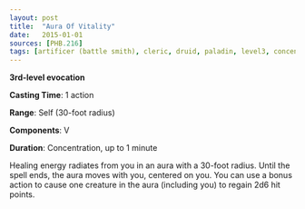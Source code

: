 ```yaml
---
layout: post
title:  "Aura Of Vitality"
date:   2015-01-01
sources: [PHB.216]
tags: [artificer (battle smith), cleric, druid, paladin, level3, concentration, evocation]
---
```


**3rd-level evocation**

**Casting Time**: 1 action

**Range**: Self (30-foot radius)

**Components**: V

**Duration**: Concentration, up to 1 minute

Healing energy radiates from you in an aura with a 30-foot radius. Until the spell ends, the aura moves with you, centered on you. You can use a bonus action to cause one creature in the aura (including you) to regain 2d6 hit points.

